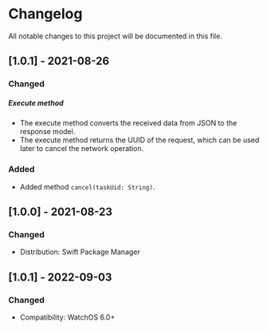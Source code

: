 # Changelog
All notable changes to this project will be documented in this file.

## [1.0.1] - 2021-08-26
### Changed
##### Execute method
- The execute method converts the received data from JSON to the response model.
- The execute method returns the UUID of the request, which can be used later to cancel the network operation.
### Added
- Added method `cancel(taskUid: String)`.

## [1.0.0] - 2021-08-23
### Changed
- Distribution: Swift Package Manager

## [1.0.1] - 2022-09-03

### Changed
- Compatibility: WatchOS 6.0+
